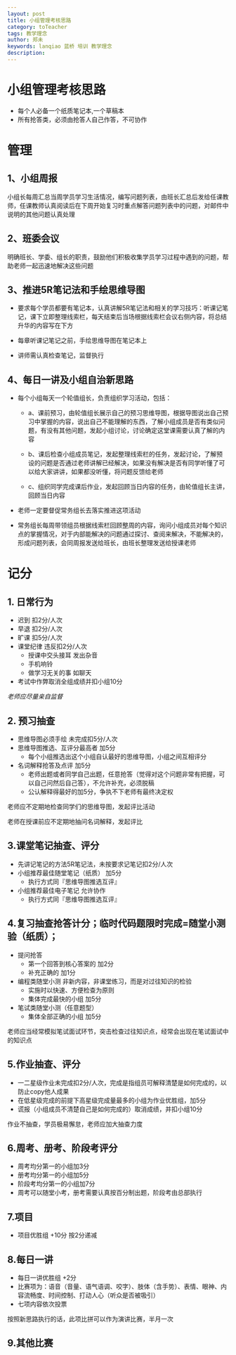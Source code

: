 ```yaml
---
layout: post
title: 小组管理考核思路
category: toTeacher
tags: 教学理念 
author: 郑未
keywords: lanqiao 蓝桥 培训 教学理念
description:
---
```


# 小组管理考核思路

- 每个人必备一个纸质笔记本,一个草稿本
- 所有抢答类，必须由抢答人自己作答，不可协作

# 管理

## 1、小组周报

  小组长每周汇总当周学员学习生活情况，编写问题列表，由班长汇总后发给任课教师，任课教师认真阅读后在下周开始复习时重点解答问题列表中的问题，对邮件中说明的其他问题认真处理

## 2、班委会议

  明确班长、学委、组长的职责，鼓励他们积极收集学员学习过程中遇到的问题，帮助老师一起迅速地解决这些问题

## 3、推进5R笔记法和手绘思维导图

- 要求每个学员都要有笔记本，认真讲解5R笔记法和相关的学习技巧：听课记笔记，课下立即整理线索栏，每天结束后当场根据线索栏会议右侧内容，将总结升华的内容写在下方

- 每章听课记笔记之前，手绘思维导图在笔记本上

- 讲师需认真检查笔记，监督执行

## 4、每日一讲及小组自治新思路

- 每个小组每天一个轮值组长，负责组织学习活动，包括：

  - a、课前预习，由轮值组长展示自己的预习思维导图，根据导图说出自己预习中掌握的内容，说出自己不能理解的东西，了解小组成员是否有类似问题，有没有其他问题，发起小组讨论，讨论确定这堂课需要认真了解的内容

  - b、课后检查小组成员笔记，发起整理线索栏的任务，发起讨论，了解预设的问题是否通过老师讲解已经解决，如果没有解决是否有同学听懂了可以给大家讲讲，如果都没听懂，将问题反馈给老师

  - c、组织同学完成课后作业，发起回顾当日内容的任务，由轮值组长主讲，回顾当日内容

- 老师一定要督促常务组长去落实推进这项活动

- 常务组长每周带领组员根据线索栏回顾整周的内容，询问小组成员对每个知识点的掌握情况，对于内部能解决的问题通过探讨、查阅来解决，不能解决的，形成问题列表，会同周报发送给班长，由班长整理发送给授课老师

# 记分

## 1. 日常行为

- 迟到 扣2分/人次
- 早退 扣2分/人次
- 旷课 扣5分/人次
- 课堂纪律 违反扣2分/人次
  - 授课中交头接耳 发出杂音
  - 手机响铃
  - 做学习无关的事 如聊天
- 考试中作弊取消全组成绩并扣小组10分

*老师应尽量亲自监督*

## 2. 预习抽查

- 思维导图必须手绘 未完成扣5分/人次
- 思维导图推选、互评分最高者 加5分
  - 每个小组推选出这个小组自认最好的思维导图，小组之间互相评分
- 名词解释抢答及点评 加5分
  - 老师出题或者同学自己出题，任意抢答（觉得对这个问题非常有把握，可以自己问然后自己答），不允许补充，必须脱稿
  - 公认解释得最好的加5分，争执不下老师有最终决定权

老师应不定期地检查同学们的思维导图，发起评比活动

老师在授课前应不定期地抽问名词解释，发起评比

## 3.课堂笔记抽查、评分

- 先讲记笔记的方法5R笔记法，未按要求记笔记扣2分/人次
- 小组推荐最佳随堂笔记（纸质） 加5分
  - 执行方式同『思维导图推选互评』
- 小组推荐最佳电子笔记 允许协作
  - 执行方式同『思维导图推选互评』

## 4.复习抽查抢答计分；临时代码题限时完成=随堂小测验（纸质）；

- 提问抢答
  - 第一个回答到核心答案的 加2分
  - 补充正确的 加1分
- 编程类随堂小测 非新内容，非课堂练习，而是对过往知识的检验
  - 实施时以快速、方便检查为原则
  - 集体完成最快的小组 加5分
- 笔试类随堂小测（任意题型）
  - 集体全部正确的小组 加5分

老师应当经常模拟笔试面试环节，突击检查过往知识点，经常会出现在笔试面试中的知识点

## 5.作业抽查、评分

- 一二星级作业未完成扣2分/人次，完成是指组员可解释清楚是如何完成的，以防止copy他人成果
- 在低星级完成的前提下高星级完成量最多的小组为作业优胜组，加5分
- 谎报（小组成员不清楚自己是如何完成的）取消成绩，并扣小组10分

作业不抽查，学员极易懈怠，老师应加大抽查力度

## 6.周考、册考、阶段考评分

- 周考均分第一的小组加3分
- 册考均分第一的小组加5分
- 阶段考均分第一的小组加7分
- 周考可以随堂小考，册考需要认真按百分制出题，阶段考由总部执行

## 7.项目

- 项目优胜组 +10分 按2分递减

## 8.每日一讲

- 每日一讲优胜组 +2分
- 比赛项为：语音（音量、语气语调、咬字）、肢体（含手势）、表情、眼神、内容流畅度、时间控制、打动人心（听众是否被吸引）
- 七项内容依次投票

按照新思路执行的话，此项比拼可以作为演讲比赛，半月一次

## 9.其他比赛
